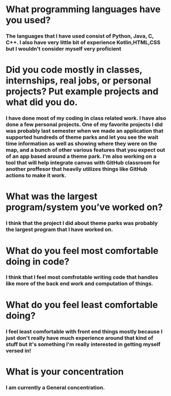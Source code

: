 # What programming languages have you used?

### The languages that I have used consist of Python, Java, C, C++. I also have very little bit of experience Kotlin,HTML,CSS but I wouldn't consider myself very proficient

# Did you code mostly in classes, internships, real jobs, or personal projects? Put example projects and what did you do.

### I have done most of my coding in class related work. I have also done a few personal projects. One of my favorite projects I did was probably last semester when we made an application that supported hundreds of theme parks and let you see the wait time information as well as showing where they were on the map, and a bunch of other various features that you expect out of an app based around a theme park. I'm also working on a tool that will help integrate canvas with GitHub classroom for another proffesor that heavily utilizes things like GitHub actions to make it work. 

# What was the largest program/system you’ve worked on?

### I think that the project I did about theme parks was probably the largest program that I have worked on. 

# What do you feel most comfortable doing in code?

### I think that I feel most comfrotable writing code that handles like more of the back end work and computation of things. 

# What do you feel least comfortable doing?

### I feel least comfortable with front end things mostly because I just don't really have much experience around that kind of stuff but it's something I'm really interested in getting myself versed in! 

# What is your concentration

### I am currently a General concentration. 


